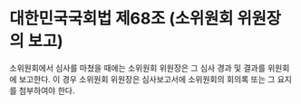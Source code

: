# 대한민국국회법 제68조 (소위원회 위원장의 보고)

소위원회에서 심사를 마쳤을 때에는 소위원회 위원장은 그 심사 경과 및 결과를 위원회에 보고한다. 이 경우 소위원회 위원장은 심사보고서에 소위원회의 회의록 또는 그 요지를 첨부하여야 한다.
